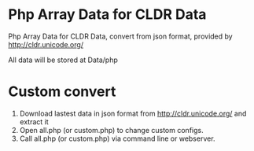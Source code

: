 Php Array Data for CLDR Data
============================

Php Array Data for CLDR Data, convert from json format, provided by http://cldr.unicode.org/

All data will be stored at Data/php

Custom convert
==============

1. Download lastest data in json format from http://cldr.unicode.org/ and extract it
2. Open all.php (or custom.php) to change custom configs.
3. Call all.php (or custom.php) via command line or webserver.

